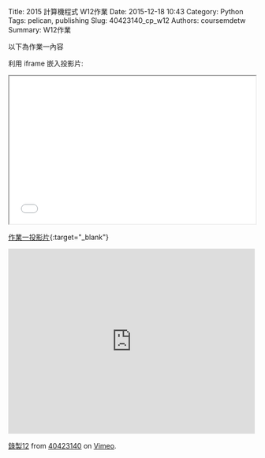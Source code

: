 Title: 2015 計算機程式 W12作業
Date: 2015-12-18 10:43
Category: Python
Tags: pelican, publishing
Slug: 40423140_cp_w12
Authors: coursemdetw
Summary: W12作業

以下為作業一內容

利用 iframe 嵌入投影片:

<iframe src="40423140_cp_w12_p.html" width="500" height="300"></iframe>

[作業一投影片](40423140_cp_w12_p.html){:target="_blank"}


<iframe src="https://player.vimeo.com/video/151614557" width="500" height="375" frameborder="0" webkitallowfullscreen mozallowfullscreen allowfullscreen></iframe> <p><a href="https://vimeo.com/151614557">錄製12</a> from <a href="https://vimeo.com/user46449861">40423140</a> on <a href="https://vimeo.com">Vimeo</a>.</p>
